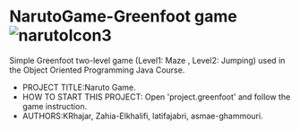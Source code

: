 # NarutoGame-Greenfoot game ![narutoIcon3](https://user-images.githubusercontent.com/82174791/154449847-1a17e38d-efcd-4842-b73a-42d41ed90045.png)

Simple Greenfoot two-level game (Level1: Maze , Level2: Jumping) used in the Object Oriented Programming Java Course.


* PROJECT TITLE:Naruto Game.<br />
* HOW TO START THIS PROJECT: Open 'project.greenfoot' and follow the game instruction.<br />
* AUTHORS:KRhajar, Zahia-Elkhalifi, latifajabri, asmae-ghammouri.
